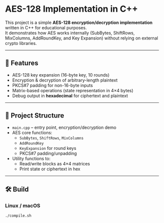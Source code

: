 # AES-128 Implementation in C++

This project is a simple **AES-128 encryption/decryption implementation** written in C++ for educational purposes.  
It demonstrates how AES works internally (SubBytes, ShiftRows, MixColumns, AddRoundKey, and Key Expansion) without relying on external crypto libraries.

---

## 🔧 Features

- AES-128 key expansion (16-byte key, 10 rounds)
- Encryption & decryption of arbitrary-length plaintext
- PKCS#7 padding for non-16-byte inputs
- Matrix-based operations (state representation in 4×4 bytes)
- Debug output in **hexadecimal** for ciphertext and plaintext

---

## 📂 Project Structure

- `main.cpp` – entry point, encryption/decryption demo
- AES core functions:
  - `SubBytes`, `ShiftRows`, `MixColumns`
  - `AddRoundKey`
  - `KeyExpansion` for round keys
  - PKCS#7 padding/unpadding
- Utility functions to:
  - Read/write blocks as 4×4 matrices
  - Print state or ciphertext in hex

---

## 🛠️ Build

### Linux / macOS

```bash
./compile.sh
```
